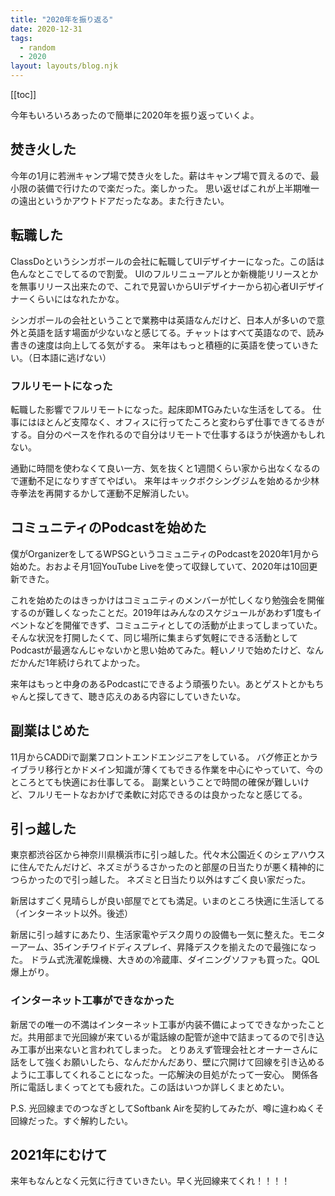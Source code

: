 ```yaml
---
title: "2020年を振り返る"
date: 2020-12-31
tags:
  - random
  - 2020
layout: layouts/blog.njk
---
```


[[toc]]

今年もいろいろあったので簡単に2020年を振り返っていくよ。

## 焚き火した

今年の1月に若洲キャンプ場で焚き火をした。薪はキャンプ場で買えるので、最小限の装備で行けたので楽だった。楽しかった。
思い返せばこれが上半期唯一の遠出というかアウトドアだったなあ。また行きたい。

## 転職した

ClassDoというシンガポールの会社に転職してUIデザイナーになった。この話は色んなとこでしてるので割愛。
UIのフルリニューアルとか新機能リリースとかを無事リリース出来たので、これで見習いからUIデザイナーから初心者UIデザイナーくらいにはなれたかな。

シンガポールの会社ということで業務中は英語なんだけど、日本人が多いので意外と英語を話す場面が少ないなと感じてる。チャットはすべて英語なので、読み書きの速度は向上してる気がする。
来年はもっと積極的に英語を使っていきたい。（日本語に逃げない）

### フルリモートになった

転職した影響でフルリモートになった。起床即MTGみたいな生活をしてる。
仕事にはほとんど支障なく、オフィスに行ってたころと変わらず仕事できてるきがする。自分のペースを作れるので自分はリモートで仕事するほうが快適かもしれない。

通勤に時間を使わなくて良い一方、気を抜くと1週間くらい家から出なくなるので運動不足になりすぎてやばい。
来年はキックボクシングジムを始めるか少林寺拳法を再開するかして運動不足解消したい。

## コミュニティのPodcastを始めた

僕がOrganizerをしてるWPSGというコミュニティのPodcastを2020年1月から始めた。おおよそ月1回YouTube Liveを使って収録していて、2020年は10回更新できた。

これを始めたのはきっかけはコミュニティのメンバーが忙しくなり勉強会を開催するのが難しくなったことだ。2019年はみんなのスケジュールがあわず1度もイベントなどを開催できず、コミュニティとしての活動が止まってしまっていた。
そんな状況を打開したくて、同じ場所に集まらず気軽にできる活動としてPodcastが最適なんじゃないかと思い始めてみた。軽いノリで始めたけど、なんだかんだ1年続けられてよかった。

来年はもっと中身のあるPodcastにできるよう頑張りたい。あとゲストとかもちゃんと探してきて、聴き応えのある内容にしていきたいな。

## 副業はじめた

11月からCADDiで副業フロントエンドエンジニアをしている。
バグ修正とかライブラリ移行とかドメイン知識が薄くてもできる作業を中心にやっていて、今のところとても快適にお仕事してる。
副業ということで時間の確保が難しいけど、フルリモートなおかげで柔軟に対応できるのは良かったなと感じてる。

## 引っ越した

東京都渋谷区から神奈川県横浜市に引っ越した。代々木公園近くのシェアハウスに住んでたんだけど、ネズミがうるさかったのと部屋の日当たりが悪く精神的につらかったので引っ越した。
ネズミと日当たり以外はすごく良い家だった。

新居はすごく見晴らしが良い部屋でとても満足。いまのところ快適に生活してる（インターネット以外。後述）

新居に引っ越すにあたり、生活家電やデスク周りの設備も一気に整えた。モニターアーム、35インチワイドディスプレイ、昇降デスクを揃えたので最強になった。
ドラム式洗濯乾燥機、大きめの冷蔵庫、ダイニングソファも買った。QOL爆上がり。

### インターネット工事ができなかった

新居での唯一の不満はインターネット工事が内装不備によってできなかったことだ。共用部まで光回線が来ているが電話線の配管が途中で詰まってるので引き込み工事が出来ないと言われてしまった。
とりあえず管理会社とオーナーさんに話をして強くお願いしたら、なんだかんだあり、壁に穴開けて回線を引き込めるように工事してくれることになった。一応解決の目処がたって一安心。
関係各所に電話しまくってとても疲れた。この話はいつか詳しくまとめたい。

P.S. 光回線までのつなぎとしてSoftbank Airを契約してみたが、噂に違わぬくそ回線だった。すぐ解約したい。

## 2021年にむけて

来年もなんとなく元気に行きていきたい。早く光回線来てくれ！！！！
